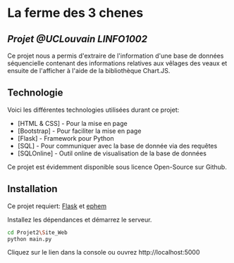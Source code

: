 # La ferme des 3 chenes
## _Projet @UCLouvain LINFO1002_


Ce projet nous a permis d'extraire de l'information d'une base de données séquencielle contenant des informations relatives aux vêlages des veaux et ensuite de l'afficher à l'aide de la bibliothèque Chart.JS.


## Technologie

Voici les différentes technologies utilisées durant ce projet:

- [HTML & CSS] - Pour la mise en page
- [Bootstrap] - Pour faciliter la mise en page
- [Flask] - Framework pour Python
- [SQL] - Pour communiquer avec la base de donnée via des requêtes
- [SQLOnline] - Outil online de visualisation de la base de données

Ce projet est évidemment disponible sous licence Open-Source sur Github.

## Installation

Ce projet requiert: [Flask](https://flask.palletsprojects.com/en/1.1.x/) et [ephem](https://pypi.org/project/ephem/)

Installez les dépendances et démarrez le serveur.

```sh
cd Projet2\Site_Web
python main.py
```
Cliquez sur le lien dans la console ou ouvrez http://localhost:5000


 
